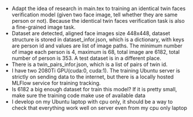 - Adapt the idea of research in main.tex to training an identical twin faces verification model (given two face image, tell whether they are same person or not). Because the identical twin faces verification task is also a fine-grained image task.
- Dataset are detected, aligned face images size 448x448, dataset structure is stored in dataset_infor.json, which is a dictionary, with keys are person id and values are list of image paths. The minimum number of image each person is 4, maximum is 68, total image are 6182, total number of person is 353. A test dataset is in a different place.
- There is a twin_pairs_infor.json, which is a list of pairs of twin id.
- I have two 2080Ti GPU(cuda:0, cuda:1). The training Ubuntu server is strictly on sending data to the internet, but there is a locally hosted MLFlow service for training tracking.
- Is 6182 a big enough dataset for train this model? If it is pretty small, make sure the training code make use of available data
- I develop on my Ubuntu laptop with cpu only, it should be a way to check that everything work well on server even from my cpu only laptop